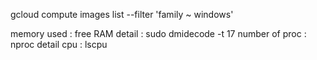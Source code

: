 gcloud compute images list --filter 'family ~ windows'

memory used : free
RAM detail : sudo dmidecode -t 17
number of proc : nproc
detail cpu : lscpu
